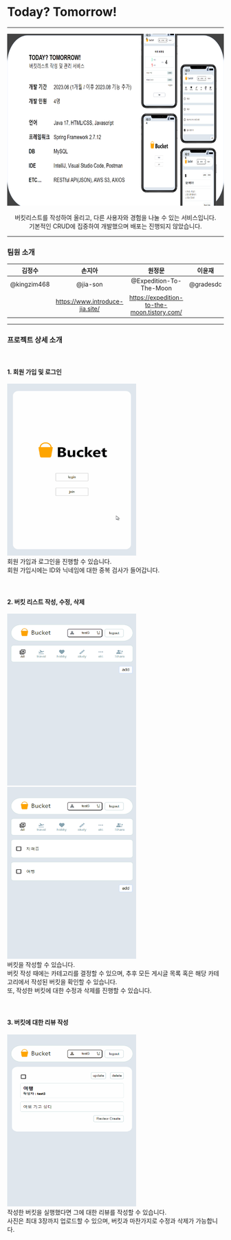 # Today? Tomorrow!

---

<p align="center"><img src="img/mainIMG.png" width="700" height="400" /></p>

<p align="center">
  버킷리스트를 작성하여 올리고, 다른 사용자와 경험을 나눌 수 있는 서비스입니다. <br>
  기본적인 CRUD에 집중하여 개발했으며 배포는 진행되지 않았습니다.
</p>

---

### 팀원 소개
|김정수|손지아|원정문|이윤재|
|:------:|:---:|:---:|:---:|
|@kingzim468|@jia-son|@Expedition-To-The-Moon|@gradesdc|
||https://www.introduce-jia.site/|https://expedition-to-the-moon.tistory.com/||

---

### 프로젝트 상세 소개

<br>

#### 1. 회원 가입 및 로그인

<img src="gif/signup_login.gif" width="300" height="400" />
<br>
회원 가입과 로그인을 진행할 수 있습니다.<br>
회원 가입시에는 ID와 닉네임에 대한 중복 검사가 들어갑니다.

<br>
<br>
<br>

#### 2. 버킷 리스트 작성, 수정, 삭제

<img src="gif/create_post.gif" width="300" height="400" />
<img src="gif/update_delete_post.gif" width="300" height="400" />
<br>
버킷을 작성할 수 있습니다.<br>
버킷 작성 때에는 카테고리를 결정할 수 있으며, 추후 모든 게시글 목록 혹은 해당 카테고리에서 작성된 버킷을 확인할 수 있습니다.<br>
또, 작성한 버킷에 대한 수정과 삭제를 진행할 수 있습니다.

<br>
<br>
<br>

#### 3. 버킷에 대한 리뷰 작성

<img src="gif/create_review.gif" width="300" height="400" />
<br>
작성한 버킷을 실행했다면 그에 대한 리뷰를 작성할 수 있습니다.<br>
사진은 최대 3장까지 업로드할 수 있으며, 버킷과 마찬가지로 수정과 삭제가 가능합니다.

<br>
<br>
<br>